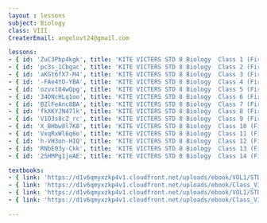 ```yaml
--- 
layout : lessons 
subject: Biology 
class: VIII
CreaterEmail: angelovt24@gmail.com

lessons: 
- { id: 'ZuC3Pbp4kgk', title: 'KITE VICTERS STD 8 Biology  Class 1 (First Bell-ഫസ്റ്റ് ബെല്‍)' }
- { id: 'pc3s_1Cbgac', title: 'KITE VICTERS STD 8 Biology  Class 2 (First Bell-ഫസ്റ്റ് ബെല്‍)' }
- { id: 'aKGt6fX7-M4', title: 'KITE VICTERS STD 8 Biology  Class 3 (First Bell-ഫസ്റ്റ് ബെല്‍)' }
- { id: '-FAe4YO-YBA', title: 'KITE VICTERS STD 8 Biology  Class 4 (First Bell-ഫസ്റ്റ് ബെല്‍)' }
- { id: 'ozvxt84wQpg', title: 'KITE VICTERS STD 8 Biology  Class 5 (First Bell-ഫസ്റ്റ് ബെല്‍)' }
- { id: '34DNcHLq1oo', title: 'KITE VICTERS STD 8 Biology  Class 6 (First Bell-ഫസ്റ്റ് ബെല്‍)' }
- { id: 'BZlFeAnc8BA', title: 'KITE VICTERS STD 8 Biology  Class 7 (First Bell-ഫസ്റ്റ് ബെല്‍)' }
- { id: 'fkXKYJN47lk', title: 'KITE VICTERS STD 8 Biology  Class 8 (First Bell-ഫസ്റ്റ് ബെല്‍)' }
- { id: 'V1O3s8cZ_rc', title: 'KITE VICTERS STD 8 Biology  Class 9 (First Bell-ഫസ്റ്റ് ബെല്‍)' }
- { id: 'X_BHbw8l7K8', title: 'KITE VICTERS STD 8 Biology  Class 10 (First Bell-ഫസ്റ്റ് ബെല്‍)' }
- { id: 'VxqRxWl6q6o', title: 'KITE VICTERS STD 8 Biology  Class 11 (First Bell-ഫസ്റ്റ് ബെല്‍)' }
- { id: 'h-VH3on-HIQ', title: 'KITE VICTERS STD 8 Biology  Class 12 (First Bell-ഫസ്റ്റ് ബെല്‍)' }
- { id: 'RNbE03y-Ckk', title: 'KITE VICTERS STD 8 Biology  Class 13 (First Bell-ഫസ്റ്റ് ബെല്‍)' }
- { id: '2SHMPg1jeAE', title: 'KITE VICTERS STD 8 Biology  Class 14 (First Bell-ഫസ്റ്റ് ബെല്‍)' }

textbooks:
- { link: 'https://d1v6qmyxzkp4v1.cloudfront.net/uploads/ebook/VOL1/STD8/BasicScienceEnglish/BasicScienceEnglish.pdf', title: 'Basic science Part-1' , medium: 'English' }
- { link: 'https://d1v6qmyxzkp4v1.cloudfront.net/uploads/ebook/Class_VIII/Basic%20Science%20English/BasicScienceEnglish.pdf', title: 'Basic science Part-2' , medium: 'English' }
- { link: 'https://d1v6qmyxzkp4v1.cloudfront.net/uploads/ebook/VOL1/STD8/BasicScienceMalayalam/BasicScienceMalayalam.pdf', title: 'Basic science Part-1' , medium: 'Malayalam' }
- { link: 'https://d1v6qmyxzkp4v1.cloudfront.net/uploads/ebook/Class_VIII/Basic%20Science%20Malayalam/BasicScienceMalayalam.pdf', title: 'Basic science Part-2' , medium: 'Malayalam' }

---  
```

